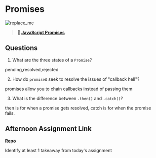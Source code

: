 # Promises

![replace_me](https://codeworks.blob.core.windows.net/public/assets/img/illustrations/placeholder.svg)

> **📖 [JavaScript Promises](https://codeworksacademy.com/fs-student-guide/resources/wk4/02-Promises)**

## Questions

1. What are the three states of a `Promise`?

pending,resolved,rejected

2. How do `promise`s seek to resolve the issues of "callback hell"?

promises allow you to chain callbacks instead of passing them

3. What is the difference between `.then()` and `.catch()`?

then is for when a promise gets resolved, catch is for when the promise fails.

## Afternoon Assignment Link

**[Repo](https://github.com/JackFox77/<ASSIGNMENT_REPO>)**

Identify at least 1 takeaway from today's assignment
